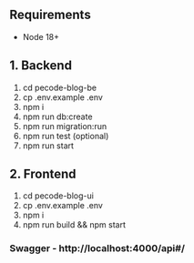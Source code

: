 ## Requirements
- Node 18+

## 1. Backend

1. cd pecode-blog-be
2. cp .env.example .env
3. npm i
4. npm run db:create
5. npm run migration:run
6. npm run test (optional)
7. npm run start

## 2. Frontend

1. cd pecode-blog-ui
2. cp .env.example .env
3. npm i
4. npm run build && npm start

### Swagger - http://localhost:4000/api#/